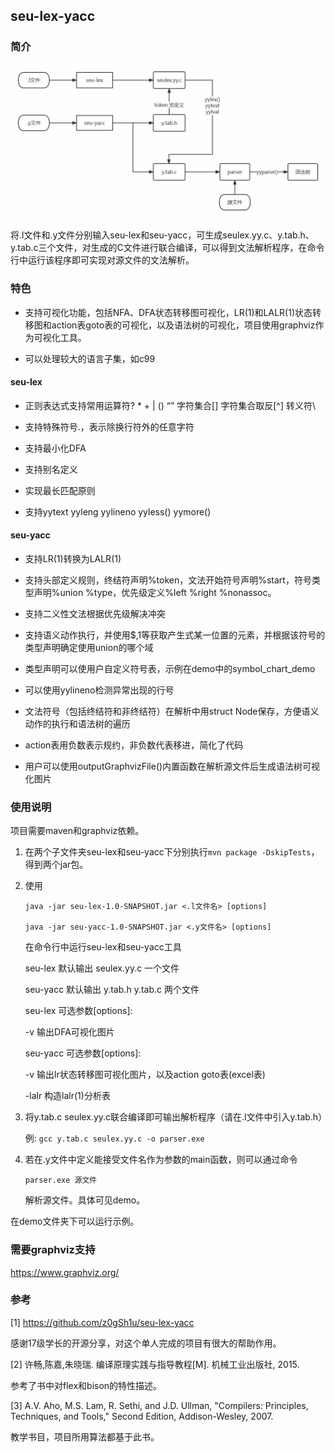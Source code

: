 ## seu-lex-yacc

### 简介
![img.png](doc/asset/img.jpg)

将.l文件和.y文件分别输入seu-lex和seu-yacc，可生成seulex.yy.c、y.tab.h、y.tab.c三个文件，对生成的C文件进行联合编译，可以得到文法解析程序，在命令行中运行该程序即可实现对源文件的文法解析。

### 特色
* 支持可视化功能，包括NFA、DFA状态转移图可视化，LR(1)和LALR(1)状态转移图和action表goto表的可视化，以及语法树的可视化，项目使用graphviz作为可视化工具。

* 可以处理较大的语言子集，如c99

#### seu-lex 

* 正则表达式支持常用运算符? * + | () “” 字符集合[] 字符集合取反[^] 转义符\

* 支持特殊符号.，表示除换行符外的任意字符

* 支持最小化DFA

* 支持别名定义

* 实现最长匹配原则

* 支持yytext yyleng yylineno yyless() yymore()

#### seu-yacc

* 支持LR(1)转换为LALR(1)

* 支持头部定义规则，终结符声明%token，文法开始符号声明%start，符号类型声明%union %type，优先级定义%left %right %nonassoc。

* 支持二义性文法根据优先级解决冲突

* 支持语义动作执行，并使用$$,$1等获取产生式某一位置的元素，并根据该符号的类型声明确定使用union的哪个域

* 类型声明可以使用户自定义符号表，示例在demo中的symbol_chart_demo

* 可以使用yylineno检测异常出现的行号

* 文法符号（包括终结符和非终结符）在解析中用struct Node保存，方便语义动作的执行和语法树的遍历

* action表用负数表示规约，非负数代表移进，简化了代码

* 用户可以使用outputGraphvizFile()内置函数在解析源文件后生成语法树可视化图片

### 使用说明
项目需要maven和graphviz依赖。

1. 在两个子文件夹seu-lex和seu-yacc下分别执行```mvn package -DskipTests```，得到两个jar包。

2. 使用
    ```
    java -jar seu-lex-1.0-SNAPSHOT.jar <.l文件名> [options] 

    java -jar seu-yacc-1.0-SNAPSHOT.jar <.y文件名> [options]
   ```

    在命令行中运行seu-lex和seu-yacc工具

    seu-lex 默认输出 seulex.yy.c 一个文件

    seu-yacc 默认输出 y.tab.h y.tab.c 两个文件
   

    seu-lex 可选参数[options]:

    -v 输出DFA可视化图片

    seu-yacc 可选参数[options]:

    -v 输出lr状态转移图可视化图片，以及action goto表(excel表)

    -lalr 构造lalr(1)分析表

3. 将y.tab.c seulex.yy.c联合编译即可输出解析程序（请在.l文件中引入y.tab.h）

    例: ```gcc y.tab.c seulex.yy.c -o parser.exe```

4. 若在.y文件中定义能接受文件名作为参数的main函数，则可以通过命令
    ```
    parser.exe 源文件
    ```
    解析源文件。具体可见demo。

在demo文件夹下可以运行示例。

### 需要graphviz支持
https://www.graphviz.org/

### 参考
[1] https://github.com/z0gSh1u/seu-lex-yacc

感谢17级学长的开源分享，对这个单人完成的项目有很大的帮助作用。

[2] 许畅,陈嘉,朱晓瑞. 编译原理实践与指导教程[M]. 机械工业出版社, 2015.

参考了书中对flex和bison的特性描述。

[3] A.V. Aho, M.S. Lam, R. Sethi, and J.D. Ullman, "Compilers: Principles, Techniques, and Tools," Second Edition, Addison-Wesley, 2007.

教学书目，项目所用算法都基于此书。
